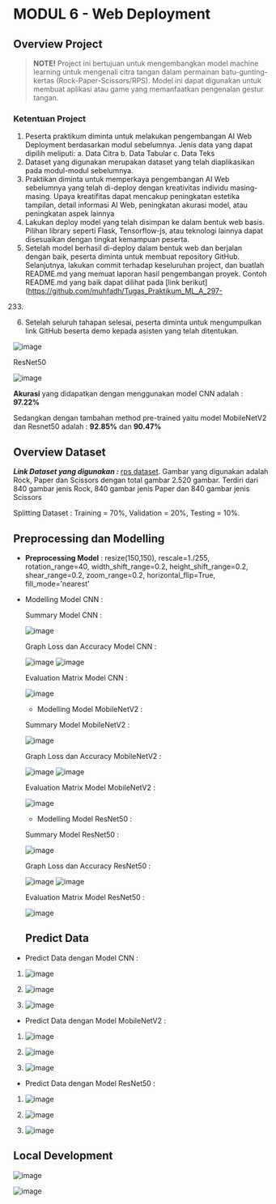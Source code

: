 # MODUL 6 - Web Deployment

## Overview Project

> **NOTE!** Project ini bertujuan untuk mengembangkan model machine learning untuk mengenali citra tangan dalam permainan batu-gunting-kertas (Rock-Paper-Scissors/RPS). Model ini dapat digunakan untuk membuat aplikasi atau game yang memanfaatkan pengenalan gestur tangan.

### Ketentuan Project
1. Peserta praktikum diminta untuk melakukan pengembangan AI Web Deployment berdasarkan
modul sebelumnya. Jenis data yang dapat dipilih meliputi:
a. Data Citra
b. Data Tabular
c. Data Teks
2. Dataset yang digunakan merupakan dataset yang telah diaplikasikan pada modul-modul sebelumnya.
3. Praktikan diminta untuk memperkaya pengembangan AI Web sebelumnya yang telah di-deploy
dengan kreativitas individu masing-masing. Upaya kreatifitas dapat mencakup peningkatan estetika
tampilan, detail informasi AI Web, peningkatan akurasi model, atau peningkatan aspek lainnya
4. Lakukan deploy model yang telah disimpan ke dalam bentuk web basis. Pilihan library seperti Flask,
Tensorflow-js, atau teknologi lainnya dapat disesuaikan dengan tingkat kemampuan peserta.
5. Setelah model berhasil di-deploy dalam bentuk web dan berjalan dengan baik, peserta diminta untuk
membuat repository GitHub. Selanjutnya, lakukan commit terhadap keseluruhan project, dan
buatlah README.md yang memuat laporan hasil pengembangan proyek. Contoh README.md yang
baik dapat dilihat pada [link berikut](https://github.com/muhfadh/Tugas_Praktikum_ML_A_297-
233) 
6. Setelah seluruh tahapan selesai, peserta diminta untuk mengumpulkan link GitHub beserta demo
kepada asisten yang telah ditentukan.


![image](assets/mobilenetv2.png)

ResNet50

![image](assets/resnet.png)

**Akurasi** yang didapatkan dengan menggunakan model CNN adalah : **97.22%**

Sedangkan dengan tambahan method pre-trained yaitu model MobileNetV2 dan Resnet50 adalah : **92.85%** dan **90.47%**

## Overview Dataset

**_Link Dataset yang digunakan :_** [rps dataset](https://drive.google.com/drive/folders/1kgyN9Ah_w6MvxsRxANh3TfB9S-bCVZMv).
Gambar yang digunakan adalah Rock, Paper dan Scissors dengan total gambar 2.520 gambar. Terdiri dari 840 gambar jenis Rock, 840 gambar jenis Paper dan 840 gambar jenis Scissors

Splitting Dataset : Training = 70%, Validation = 20%, Testing = 10%.

## Preprocessing dan Modelling

- **Preprocessing Model** : resize(150,150), rescale=1./255, rotation_range=40, width_shift_range=0.2, height_shift_range=0.2, shear_range=0.2, zoom_range=0.2, horizontal_flip=True, fill_mode='nearest'
- Modelling Model CNN :

  Summary Model CNN :

  ![image](assets/summary_cnn.png)

  Graph Loss dan Accuracy Model CNN :

  ![image](assets/graph_acc_cnn.png)
  ![image](assets/graph_loss_cnn.png)

  Evaluation Matrix Model CNN :

  ![image](assets/eva_cnn.png)

  - Modelling Model MobileNetV2 :

  Summary Model MobileNetV2 :

  ![image](assets/summary_mobilenetv2.png)

  Graph Loss dan Accuracy MobileNetV2 :

  ![image](assets/graph_acc_net.png)
  ![image](assets/graph_loss_net.png)

  Evaluation Matrix Model MobileNetV2 :

  ![image](assets/eva_net.png)

  - Modelling Model ResNet50 :

  Summary Model ResNet50 :

  ![image](assets/summary_resnet50.png)

  Graph Loss dan Accuracy ResNet50 :

  ![image](assets/graph_acc_resnet.png)
  ![image](assets/graph_loss_resnet.png)

  Evaluation Matrix Model ResNet50 :

  ![image](assets/eva_resnet.png)

  ## Predict Data

- Predict Data dengan Model CNN :

1. ![image](assets/predict_cnn.png)

2. ![image](assets/predict_cnn_2.png)

3. ![image](assets/predict_cnn_3.png)

- Predict Data dengan Model MobileNetV2 :

1. ![image](assets/predict_net.png)

2. ![image](assets/predict_net_2.png)

3. ![image](assets/predict_net_3.png)

- Predict Data dengan Model ResNet50 :

1. ![image](assets/predict_resnet.png)

2. ![image](assets/predict_resnet_2.png)

3. ![image](assets/predict_resnet_3.png)

## Local Development

![image](assets/page_1.png)

![image](assets/page_2.png)
